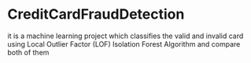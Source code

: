 # CreditCardFraudDetection
it is a machine learning project which classifies the valid and invalid card using Local Outlier Factor (LOF) Isolation Forest Algorithm and compare both of them
